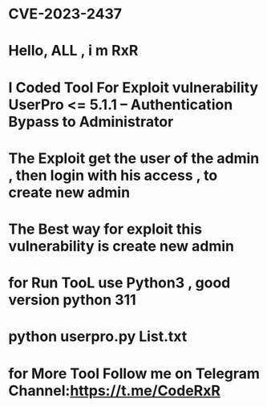 # CVE-2023-2437
# Hello, ALL , i m RxR 
# I Coded Tool For  Exploit vulnerability  UserPro <= 5.1.1 – Authentication Bypass to Administrator
# The Exploit get the user of the admin , then login with his access , to create new admin 
# The Best way for exploit this vulnerability is create new admin 
# for Run TooL use Python3 , good version python 311 
# python userpro.py List.txt
# for More Tool Follow me on Telegram Channel:https://t.me/CodeRxR
